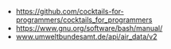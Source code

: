 - https://github.com/cocktails-for-programmers/cocktails_for_programmers
- https://www.gnu.org/software/bash/manual/
- www.umweltbundesamt.de/api/air_data/v2